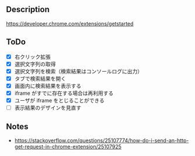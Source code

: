
## Description

https://developer.chrome.com/extensions/getstarted

## ToDo

* [x] 右クリック拡張
* [x] 選択文字列の取得
* [x] 選択文字列を検索（検索結果はコンソールログに出力）
* [x] タブで検索結果を開く
* [x] 画面内に検索結果を表示する
* [x] iframe がすでに存在する場合は再利用する
* [x] ユーザが iframe をとじることができる
* [ ] 表示結果のデザインを見直す

## Notes

* https://stackoverflow.com/questions/25107774/how-do-i-send-an-http-get-request-in-chrome-extension/25107925
